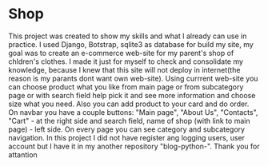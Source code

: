 # Shop
This project was created to show my skills and what I already can use in practice.
I used Django, Botstrap, sqlite3 as database for build my site, my goal was to create an e-commerce web-site for my parent's shop of chldren's clothes. I made it just for myself to check and consolidate my knowledge, because I knew that this site will not deploy in internet(the reason is my parants dont want own web-site).
Using currrent web-site you can choose product what you like from main page or from subcategory page or with search field help pick it and see more information and choose size what you need. Also you can add product to your card and do order. On navbar you have a couple buttons: "Main page", "About Us", "Contacts", "Cart" - at the right side and search field, name of shop (with link to main page) - left side. On every page you can see category and subcategory navigation. 
In this project I did not have register ang logging users, user account but I have it in my another repository "blog-python-". 
Thank you for attantion
